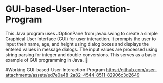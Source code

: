 # GUI-based-User-Interaction-Program
This Java program uses JOptionPane from javax.swing to create a simple Graphical User Interface (GUI) for user interaction. It prompts the user to input their name, age, and height using dialog boxes and displays the entered values in message dialogs. The input values are processed using string parsing for integer and double conversions. This serves as a basic example of GUI programming in Java. 🚀

#Working GUI-based-User-Interaction-Program
https://github.com/user-attachments/assets/ed7e0a48-2a82-4544-8511-82906c3d2649
